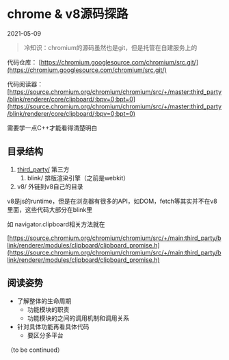 # chrome & v8源码探路
2021-05-09

> 冷知识：chromium的源码虽然也是git，但是托管在自建服务上的

代码仓库：
[https://chromium.googlesource.com/chromium/src.git/](https://chromium.googlesource.com/chromium/src.git/)

代码阅读器：
[https://source.chromium.org/chromium/chromium/src/+/master:third_party/blink/renderer/core/clipboard/;bpv=0;bpt=0](https://source.chromium.org/chromium/chromium/src/+/master:third_party/blink/renderer/core/clipboard/;bpv=0;bpt=0)

需要学一点C++才能看得清楚明白
## 目录结构 

1. [third_party/](https://chromium.googlesource.com/chromium/src.git/+/refs/heads/main/third_party/) 第三方
   1. blink/ 排版渲染引擎（之前是webkit）
2. v8/ 外链到v8自己的目录 

v8是js的runtime，但是在浏览器有很多的API，如DOM，fetch等其实并不在v8里面，这些代码大部分在blink里

如 navigator.clipboard相关方法就在 

[https://source.chromium.org/chromium/chromium/src/+/main:third_party/blink/renderer/modules/clipboard/clipboard_promise.h](https://source.chromium.org/chromium/chromium/src/+/main:third_party/blink/renderer/modules/clipboard/clipboard_promise.h) 

## 阅读姿势

- 了解整体的生命周期
   - 功能模块的职责
   - 功能模块的之间的调用机制和调用关系
- 针对具体功能再看具体代码
   - 要区分多平台

（to be continued）


